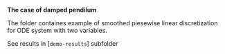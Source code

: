 **The case of damped pendilum**

The folder containes example of smoothed piesewise linear discretization for ODE system with two variables. 

See results in [`demo-results`] subfolder



